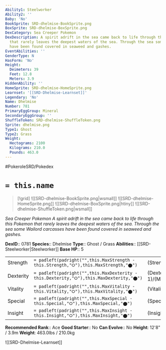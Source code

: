 ```yaml
---
Ability1: Steelworker
Ability2: ''
Baby: 'No'
BookSprite: SRD-dhelmise-BookSprite.png
BoxSprite: SRD-dhelmise-BoxSprite.png
DexCategory: Sea Creeper Pokemon
DexDescription: A spirit adrift in the sea came back to life through this Pokemon
  that rarely leaves the deepest waters of the sea. Through the sea some Wailord carcasses
  have been found covered in seaweed and gashes.
EventAbilities: ''
GenderType: N
HasForm: 'No'
Height:
  Deimeters: 39
  Feet: 12.8
  Meters: 3.9
HiddenAbility: ''
HomeSprite: SRD-dhelmise-HomeSprite.png
Learnset: '[[SRD-Dhelmise-Learnset]]'
Legendary: 'No'
Name: Dhelmise
Number: 781
PrimaryEggGroup: Mineral
SecondaryEggGroup: ''
ShuffleToken: SRD-dhelmise-ShuffleToken.png
Sprite: dhelmise.png
Type1: Ghost
Type2: Grass
Weight:
  Hectograms: 2100
  Kilograms: 210.0
  Pounds: 463.0
---
```


#PokeroleSRD/Pokedex

# `= this.name`

> [!grid]
> ![[SRD-dhelmise-BookSprite.png|wsmall]]
> ![[SRD-dhelmise-HomeSprite.png]]
> ![[SRD-dhelmise-BoxSprite.png|htiny]]
> ![[SRD-dhelmise-ShuffleToken.png|wsmall]]


*Sea Creeper Pokemon*
*A spirit adrift in the sea came back to life through this Pokemon that rarely leaves the deepest waters of the sea. Through the sea some Wailord carcasses have been found covered in seaweed and gashes.*

**DexID**:: 0781
**Species**:: Dhelmise
**Type**:: Ghost / Grass
**Abilities**:: [[SRD-Steelworker|Steelworker]]
**Base HP**:: 5

|           |                                                                                        |                                          |
| --------- | -------------------------------------------------------------------------------------- | ---------------------------------------- |
| Strength  | `= padleft(padright("",this.MaxStrength - this.Strength,"⭘"),this.MaxStrength,"⬤")`    | (Strength::3)/(MaxStrength::7)   |
| Dexterity | `= padleft(padright("",this.MaxDexterity - this.Dexterity,"⭘"),this.MaxDexterity,"⬤")` | (Dexterity:: 1)/(MaxDexterity::3) |
| Vitality  | `= padleft(padright("",this.MaxVitality - this.Vitality,"⭘"),this.MaxVitality,"⬤")`    | (Vitality::3)/(MaxVitality::6)   |
| Special   | `= padleft(padright("",this.MaxSpecial - this.Special,"⭘"),this.MaxSpecial,"⬤")`       | (Special::2)/(MaxSpecial::5)     |
| Insight   | `= padleft(padright("",this.MaxInsight - this.Insight,"⭘"),this.MaxInsight,"⬤")`       | (Insight::2)/(MaxInsight::5)     |


**Recommended Rank**:: Ace
**Good Starter**:: No
**Can Evolve**:: No
**Height**: 12'8" / 3.9m
**Weight**: 463.0lbs / 210.0kg

![[SRD-Dhelmise-Learnset]]